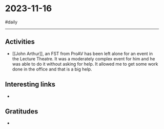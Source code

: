 # 2023-11-16

#daily

---

## Activities

- [[John Arthur]], an FST from ProAV has been left alone for an event in the Lecture Theatre. It was a moderately complex event for him and he was able to do it without asking for help. It allowed me to get some work done in the office and that is a big help. 

## Interesting links

- 

## Gratitudes

- 
